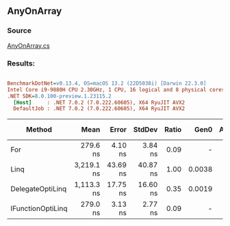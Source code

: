 ﻿## AnyOnArray

### Source
[AnyOnArray.cs](../../src/StructLinq.Benchmark/AnyOnArray.cs)

### Results:
``` ini

BenchmarkDotNet=v0.13.4, OS=macOS 13.2 (22D5038i) [Darwin 22.3.0]
Intel Core i9-9880H CPU 2.30GHz, 1 CPU, 16 logical and 8 physical cores
.NET SDK=8.0.100-preview.1.23115.2
  [Host]     : .NET 7.0.2 (7.0.222.60605), X64 RyuJIT AVX2
  DefaultJob : .NET 7.0.2 (7.0.222.60605), X64 RyuJIT AVX2


```
|            Method |       Mean |    Error |   StdDev | Ratio |   Gen0 | Allocated | Alloc Ratio |
|------------------ |-----------:|---------:|---------:|------:|-------:|----------:|------------:|
|               For |   279.6 ns |  4.10 ns |  3.84 ns |  0.09 |      - |         - |        0.00 |
|              Linq | 3,219.1 ns | 43.69 ns | 40.87 ns |  1.00 | 0.0038 |      32 B |        1.00 |
|  DelegateOptiLinq | 1,113.3 ns | 17.75 ns | 16.60 ns |  0.35 | 0.0019 |      24 B |        0.75 |
| IFunctionOptiLinq |   279.0 ns |  3.13 ns |  2.77 ns |  0.09 |      - |         - |        0.00 |
